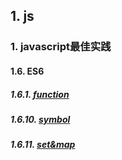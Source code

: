 ## 1. js

### 1. javascript最佳实践

#### 1.6. ES6

##### 1.6.1. [function](https://github.com/spiderT/spiderT.github.io/blob/master/js/ES6/function/function.md)
##### 1.6.10. [symbol](https://github.com/ivyTa/ivyTa.github.io/blob/master/js/ES6/symbol/symbol.md)
##### 1.6.11. [set&map](https://github.com/ivyTa/ivyTa.github.io/blob/master/js/ES6/set&map/set&map.md)